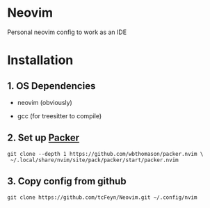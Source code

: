 # Neovim
Personal neovim config to work as an IDE

# Installation

## 1. OS Dependencies
* neovim (obviously)

* gcc (for treesitter to compile)

## 2. Set up [Packer](https://github.com/wbthomason/packer.nvim)
```
git clone --depth 1 https://github.com/wbthomason/packer.nvim \
 ~/.local/share/nvim/site/pack/packer/start/packer.nvim
```

## 3. Copy config from github
```
git clone https://github.com/tcFeyn/Neovim.git ~/.config/nvim
```
